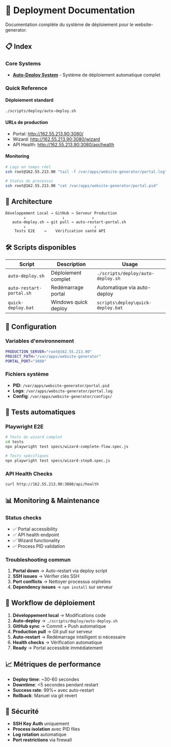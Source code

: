 # 🚀 Deployment Documentation

Documentation complète du système de déploiement pour le website-generator.

## 📋 Index

### Core Systems
- [**Auto-Deploy System**](./AUTO-DEPLOY-SYSTEM.md) - Système de déploiement automatique complet

### Quick Reference

#### Déploiement standard
```bash
./scripts/deploy/auto-deploy.sh
```

#### URLs de production
- Portal: http://162.55.213.90:3080/
- Wizard: http://162.55.213.90:3080/wizard
- API Health: http://162.55.213.90:3080/api/health

#### Monitoring
```bash
# Logs en temps réel
ssh root@162.55.213.90 "tail -f /var/apps/website-generator/portal.log"

# Status du processus
ssh root@162.55.213.90 "cat /var/apps/website-generator/portal.pid"
```

## 🔄 Architecture

```
Développement Local → GitHub → Serveur Production
        ↓                ↓            ↓
   auto-deploy.sh → git pull → auto-restart-portal.sh
        ↓                              ↓
    Tests E2E    →    Vérification santé API
```

## 🛠️ Scripts disponibles

| Script | Description | Usage |
|--------|-------------|-------|
| `auto-deploy.sh` | Déploiement complet | `./scripts/deploy/auto-deploy.sh` |
| `auto-restart-portal.sh` | Redémarrage portal | Automatique via auto-deploy |
| `quick-deploy.bat` | Windows quick deploy | `scripts\deploy\quick-deploy.bat` |

## 🔧 Configuration

### Variables d'environnement
```bash
PRODUCTION_SERVER="root@162.55.213.90"
PROJECT_PATH="/var/apps/website-generator"
PORTAL_PORT="3080"
```

### Fichiers système
- **PID**: `/var/apps/website-generator/portal.pid`
- **Logs**: `/var/apps/website-generator/portal.log`
- **Config**: `/var/apps/website-generator/configs/`

## 🧪 Tests automatiques

### Playwright E2E
```bash
# Tests du wizard complet
cd tests
npx playwright test specs/wizard-complete-flow.spec.js

# Tests spécifiques
npx playwright test specs/wizard-step0.spec.js
```

### API Health Checks
```bash
curl http://162.55.213.90:3080/api/health
```

## 📊 Monitoring & Maintenance

### Status checks
- ✅ Portal accessibility
- ✅ API health endpoint  
- ✅ Wizard functionality
- ✅ Process PID validation

### Troubleshooting commun
1. **Portal down** → Auto-restart via deploy script
2. **SSH issues** → Vérifier clés SSH
3. **Port conflicts** → Nettoyer processus orphelins
4. **Dependency issues** → `npm install` sur serveur

## 🔄 Workflow de déploiement

1. **Développement local** → Modifications code
2. **Auto-deploy** → `./scripts/deploy/auto-deploy.sh`
3. **GitHub sync** → Commit + Push automatique
4. **Production pull** → Git pull sur serveur
5. **Auto-restart** → Redémarrage intelligent si nécessaire
6. **Health checks** → Vérification automatique
7. **Ready** → Portal accessible immédiatement

## 📈 Métriques de performance

- **Deploy time**: ~30-60 secondes
- **Downtime**: <5 secondes pendant restart
- **Success rate**: 99%+ avec auto-restart
- **Rollback**: Manuel via git revert

## 🔐 Sécurité

- **SSH Key Auth** uniquement
- **Process isolation** avec PID files
- **Log rotation** automatique
- **Port restrictions** via firewall